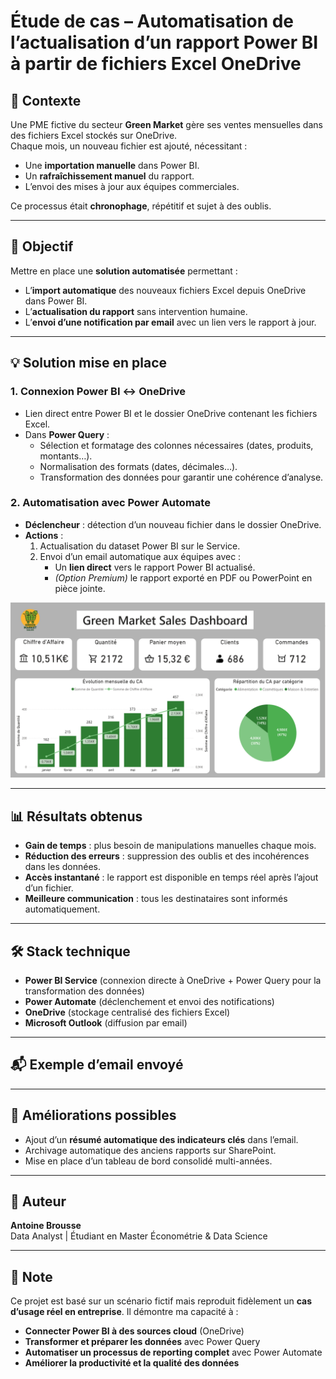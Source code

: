 # Étude de cas – Automatisation de l’actualisation d’un rapport Power BI à partir de fichiers Excel OneDrive

## 📌 Contexte
Une PME fictive du secteur **Green Market** gère ses ventes mensuelles dans des fichiers Excel stockés sur OneDrive.  
Chaque mois, un nouveau fichier est ajouté, nécessitant :
- Une **importation manuelle** dans Power BI.
- Un **rafraîchissement manuel** du rapport.
- L’envoi des mises à jour aux équipes commerciales.

Ce processus était **chronophage**, répétitif et sujet à des oublis.

---

## 🎯 Objectif
Mettre en place une **solution automatisée** permettant :
- L’**import automatique** des nouveaux fichiers Excel depuis OneDrive dans Power BI.
- L’**actualisation du rapport** sans intervention humaine.
- L’**envoi d’une notification par email** avec un lien vers le rapport à jour.

---

## 💡 Solution mise en place

### 1. **Connexion Power BI ↔ OneDrive**
- Lien direct entre Power BI et le dossier OneDrive contenant les fichiers Excel.
- Dans **Power Query** :
  - Sélection et formatage des colonnes nécessaires (dates, produits, montants…).
  - Normalisation des formats (dates, décimales…).
  - Transformation des données pour garantir une cohérence d’analyse.

### 2. **Automatisation avec Power Automate**
- **Déclencheur** : détection d’un nouveau fichier dans le dossier OneDrive.
- **Actions** :
  1. Actualisation du dataset Power BI sur le Service.
  2. Envoi d’un email automatique aux équipes avec :
     - Un **lien direct** vers le rapport Power BI actualisé.
     - *(Option Premium)* le rapport exporté en PDF ou PowerPoint en pièce jointe.

![Performance commerciale](/images/Page-1.png)

---

## 📊 Résultats obtenus
- **Gain de temps** : plus besoin de manipulations manuelles chaque mois.
- **Réduction des erreurs** : suppression des oublis et des incohérences dans les données.
- **Accès instantané** : le rapport est disponible en temps réel après l’ajout d’un fichier.
- **Meilleure communication** : tous les destinataires sont informés automatiquement.

---

## 🛠️ Stack technique
- **Power BI Service** (connexion directe à OneDrive + Power Query pour la transformation des données)
- **Power Automate** (déclenchement et envoi des notifications)
- **OneDrive** (stockage centralisé des fichiers Excel)
- **Microsoft Outlook** (diffusion par email)

---

## 📬 Exemple d’email envoyé


---

## 🚀 Améliorations possibles
- Ajout d’un **résumé automatique des indicateurs clés** dans l’email.
- Archivage automatique des anciens rapports sur SharePoint.
- Mise en place d’un tableau de bord consolidé multi-années.

---

## 👤 Auteur
**Antoine Brousse**  
Data Analyst | Étudiant en Master Économétrie & Data Science

---

## 📌 Note
Ce projet est basé sur un scénario fictif mais reproduit fidèlement un **cas d’usage réel en entreprise**.
Il démontre ma capacité à :
- **Connecter Power BI à des sources cloud** (OneDrive)
- **Transformer et préparer les données** avec Power Query
- **Automatiser un processus de reporting complet** avec Power Automate
- **Améliorer la productivité et la qualité des données**

